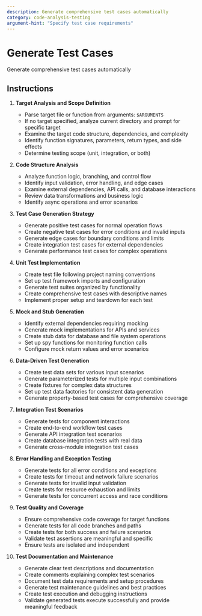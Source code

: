 ```yaml
---
description: Generate comprehensive test cases automatically
category: code-analysis-testing
argument-hint: "Specify test case requirements"
---
```


# Generate Test Cases

Generate comprehensive test cases automatically

## Instructions

1. **Target Analysis and Scope Definition**
   - Parse target file or function from arguments: `$ARGUMENTS`
   - If no target specified, analyze current directory and prompt for specific target
   - Examine the target code structure, dependencies, and complexity
   - Identify function signatures, parameters, return types, and side effects
   - Determine testing scope (unit, integration, or both)

2. **Code Structure Analysis**
   - Analyze function logic, branching, and control flow
   - Identify input validation, error handling, and edge cases
   - Examine external dependencies, API calls, and database interactions
   - Review data transformations and business logic
   - Identify async operations and error scenarios

3. **Test Case Generation Strategy**
   - Generate positive test cases for normal operation flows
   - Create negative test cases for error conditions and invalid inputs
   - Generate edge cases for boundary conditions and limits
   - Create integration test cases for external dependencies
   - Generate performance test cases for complex operations

4. **Unit Test Implementation**
   - Create test file following project naming conventions
   - Set up test framework imports and configuration
   - Generate test suites organized by functionality
   - Create comprehensive test cases with descriptive names
   - Implement proper setup and teardown for each test

5. **Mock and Stub Generation**
   - Identify external dependencies requiring mocking
   - Generate mock implementations for APIs and services
   - Create stub data for database and file system operations
   - Set up spy functions for monitoring function calls
   - Configure mock return values and error scenarios

6. **Data-Driven Test Generation**
   - Create test data sets for various input scenarios
   - Generate parameterized tests for multiple input combinations
   - Create fixtures for complex data structures
   - Set up test data factories for consistent data generation
   - Generate property-based test cases for comprehensive coverage

7. **Integration Test Scenarios**
   - Generate tests for component interactions
   - Create end-to-end workflow test cases
   - Generate API integration test scenarios
   - Create database integration tests with real data
   - Generate cross-module integration test cases

8. **Error Handling and Exception Testing**
   - Generate tests for all error conditions and exceptions
   - Create tests for timeout and network failure scenarios
   - Generate tests for invalid input validation
   - Create tests for resource exhaustion and limits
   - Generate tests for concurrent access and race conditions

9. **Test Quality and Coverage**
   - Ensure comprehensive code coverage for target functions
   - Generate tests for all code branches and paths
   - Create tests for both success and failure scenarios
   - Validate test assertions are meaningful and specific
   - Ensure tests are isolated and independent

10. **Test Documentation and Maintenance**
    - Generate clear test descriptions and documentation
    - Create comments explaining complex test scenarios
    - Document test data requirements and setup procedures
    - Generate test maintenance guidelines and best practices
    - Create test execution and debugging instructions
    - Validate generated tests execute successfully and provide meaningful feedback